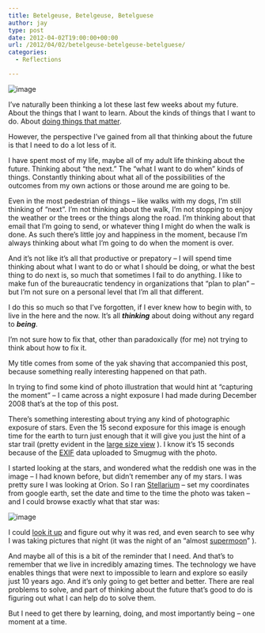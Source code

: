 ```yaml
---
title: Betelgeuse, Betelgeuse, Betelguese
author: jay
type: post
date: 2012-04-02T19:00:00+00:00
url: /2012/04/02/betelgeuse-betelgeuse-betelguese/
categories:
  - Reflections

---
```

![image][1]

I’ve naturally been thinking a lot these last few weeks about my future. About the things that I want to learn. About the kinds of things that I want to do. About [doing things that matter][2].

However, the perspective I’ve gained from all that thinking about the future is that I need to do a lot less of it.

I have spent most of my life, maybe all of my adult life thinking about the future. Thinking about “the next.” The “what I want to do when” kinds of things. Constantly thinking about what all of the possibilities of the outcomes from my own actions or those around me are going to be.

Even in the most pedestrian of things – like walks with my dogs, I’m still thinking of “next”. I’m not thinking about the walk, I’m not stopping to enjoy the weather or the trees or the things along the road. I’m thinking about that email that I’m going to send, or whatever thing I might do when the walk is done. As such there’s little joy and happiness in the moment, because I’m always thinking about what I’m going to do when the moment is over.

And it’s not like it’s all that productive or prepatory &#8211; I will spend time thinking about what I want to do or what I should be doing, or what the best thing to do next is, so much that sometimes I fail to do anything. I like to make fun of the bureaucratic tendency in organizations that “plan to plan” &#8211; but I’m not sure on a personal level that I’m all that different.

I do this so much so that I’ve forgotten, if I ever knew how to begin with, to live in the here and the now. It’s all **_thinking_** about doing without any regard to **_being_**.

I’m not sure how to fix that, other than paradoxically (for me) not trying to think about how to fix it.

My title comes from some of the yak shaving that accompanied this post, because something really interesting happened on that path.

In trying to find some kind of photo illustration that would hint at “capturing the moment” &#8211; I came across a night exposure I had made during December 2008 that’s at the top of this post.

There’s something interesting about trying any kind of photographic exposure of stars. Even the 15 second exposure for this image is enough time for the earth to turn just enough that it will give you just the hint of a star trail (pretty evident in the [large size view][3] ). I know it’s 15 seconds because of the [EXIF][4] data uploaded to Smugmug with the photo.

I started looking at the stars, and wondered what the reddish one was in the image &#8211; I had known before, but didn’t remember any of my stars. I was pretty sure I was looking at Orion. So I ran [Stellarium][5] &#8211; set my coordinates from google earth, set the date and time to the time the photo was taken &#8211; and I could browse exactly what that star was:

![image][6]

I could [look it up][7] and figure out why it was red, and even search to see why I was taking pictures that night (it was the night of an “almost [supermoon][8]” ).

And maybe all of this is a bit of the reminder that I need. And that’s to remember that we live in incredibly amazing times. The technology we have enables things that were next to impossible to learn and explore so easily just 10 years ago. And it’s only going to get better and better. There are real problems to solve, and part of thinking about the future that’s good to do is figuring out what I can help do to solve them.

But I need to get there by learning, doing, and most importantly being &#8211; one moment at a time.

 [1]: https://photos.smugmug.com/All/My-Photos/DSC8418/528260265_m4d6U-L.jpg
 [2]: /2011/08/03/doing-something-changes-how-we-see-it/
 [3]: http://photos.littleriverview.org/All/My-Photos/7870457_BnTtSX#!i=528260265&k=m4d6U&lb=1&s=O
 [4]: http://en.wikipedia.org/wiki/Exchangeable_image_file_format
 [5]: http://www.stellarium.org/
 [6]: https://photos.smugmug.com/photos/i-XGVDjfP/0/L/i-XGVDjfP-L.jpg
 [7]: http://en.wikipedia.org/wiki/Betelgeuse
 [8]: http://en.wikipedia.org/wiki/Supermoon